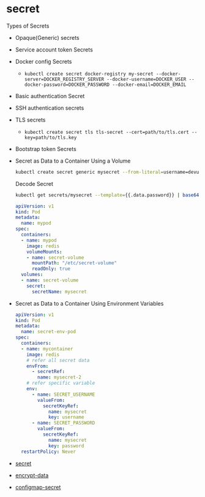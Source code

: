 # secret



Types of Secrets

- Opaque(Generic) secrets
- Service account token Secrets
- Docker config Secrets
  - `kubectl create secret docker-registry my-secret --docker-server=DOCKER_REGISTRY_SERVER --docker-username=DOCKER_USER --docker-password=DOCKER_PASSWORD --docker-email=DOCKER_EMAIL`
- Basic authentication Secret
- SSH authentication secrets 
- TLS secrets 
  - `kubectl create secret tls tls-secret --cert=path/to/tls.cert --key=path/to/tls.key`
- Bootstrap token Secrets 



- Secret as Data to a Container Using a Volume

  ```sh
  kubectl create secret generic mysecret --from-literal=username=devuser --from-literal=password='S!B\*d$zDsb='
  ```

  Decode Secret

  ```sh
  kubectl get secrets/mysecret --template={{.data.password}} | base64 -d
  ```

  

  ```yaml
  apiVersion: v1
  kind: Pod
  metadata:
    name: mypod
  spec:
    containers:
    - name: mypod
      image: redis
      volumeMounts:
      - name: secret-volume
        mountPath: "/etc/secret-volume"
        readOnly: true
    volumes:
    - name: secret-volume
      secret:
        secretName: mysecret
  ```

  

- Secret as Data to a Container Using Environment Variables

  ```yaml
  apiVersion: v1
  kind: Pod
  metadata:
    name: secret-env-pod
  spec:
    containers:
    - name: mycontainer
      image: redis
      # refer all secret data
      envFrom:
        - secretRef:
          name: mysecret-2
      # refer specific variable
      env:
        - name: SECRET_USERNAME
          valueFrom:
            secretKeyRef:
              name: mysecret
              key: username
        - name: SECRET_PASSWORD
          valueFrom:
            secretKeyRef:
              name: mysecret
              key: password
    restartPolicy: Never
  ```

  

- [secret](https://kubernetes.io/docs/concepts/configuration/secret)

- [encrypt-data](https://kubernetes.io/docs/tasks/administer-cluster/encrypt-data)

- [configmap-secret](https://kubernetes.io/docs/tasks/configmap-secret/managing-secret-using-kubectl/)


